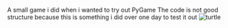 A small game i did when i wanted to try out PyGame
The code is not good structure because this is something i did over one day to test it out
![turtle](https://github.com/niclas-svanstrom/TurtleBeach/assets/112870335/16ed9cac-9812-4a71-88d2-b8d5f542d412)
